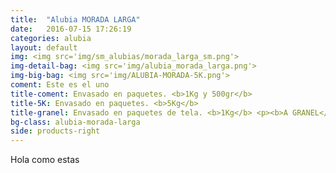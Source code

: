 ```yaml
---
title:  "Alubia MORADA LARGA"
date:   2016-07-15 17:26:19
categories: alubia
layout: default
img: <img src='img/sm_alubias/morada_larga_sm.png'>
img-detail-bag: <img src='img/alubia_morada_larga.png'>
img-big-bag: <img src='img/ALUBIA-MORADA-5K.png'>
coment: Este es el uno
title-coment: Envasado en paquetes. <b>1Kg y 500gr</b>
title-5K: Envasado en paquetes. <b>5Kg</b>
title-granel: Envasado en paquetes de tela. <b>1Kg</b> <p><b>A GRANEL</b><br> Envasado en sacos de <b>10Kg, 25Kg</b> 
bg-class: alubia-morada-larga 
side: products-right
---
```


Hola como estas